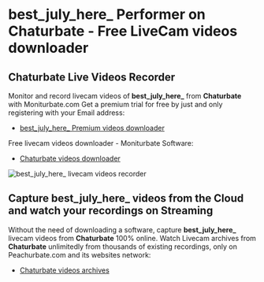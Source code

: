 # best_july_here_ Performer on Chaturbate - Free LiveCam videos downloader

## Chaturbate Live Videos Recorder

Monitor and record livecam videos of **best_july_here_** from **Chaturbate** with Moniturbate.com
Get a premium trial for free by just and only registering with your Email address:
* [best_july_here_ Premium videos downloader](https://moniturbate.com/request-demo-licence-key.html)

Free livecam videos downloader - Moniturbate Software:
* [Chaturbate videos downloader](https://moniturbate.com/moniturbate-download-software.html)

![best_july_here_ livecam videos recorder](https://peachurnet.com/templates/moniturbate-software.png)


## Capture best_july_here_ videos from the Cloud and watch your recordings on Streaming

Without the need of downloading a software, capture **best_july_here_** livecam videos from **Chaturbate** 100% online.
Watch Livecam archives from **Chaturbate** unlimitedly from thousands of existing recordings, only on Peachurbate.com and its websites network:
* [Chaturbate videos archives](https://peachurnet.com/)